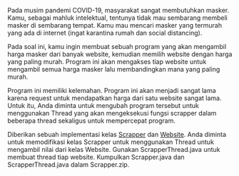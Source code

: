 Pada musim pandemi COVID-19, masyarakat sangat membutuhkan masker. Kamu, sebagai mahluk intelektual, tentunya tidak mau sembarang membeli masker di sembarang tempat. Kamu mau mencari masker yang termurah yang ada di internet (ingat karantina rumah dan social distancing).

Pada soal ini, kamu ingin membuat sebuah program yang akan mengambil harga masker dari banyak website, kemudian memilih website dengan harga yang paling murah. Program ini akan mengakses tiap website untuk mengambil semua harga masker lalu membandingkan mana yang paling murah.

Program ini memiliki kelemahan. Program ini akan menjadi sangat lama karena request untuk mendapatkan harga dari satu website sangat lama. Untuk itu, Anda diminta untuk mengubah program tersebut untuk menggunakan Thread yang akan mengeksekusi fungsi scrapper dalam beberapa thread sekaligus untuk mempercepat program.

Diberikan sebuah implementasi kelas [Scrapper](Scrapper.java) dan [Website](Website.java). Anda diminta untuk memodifikasi kelas Scrapper untuk menggunakan Thread untuk mengambil nilai dari kelas Website. Gunakan ScrapperThread.java untuk membuat thread tiap website. Kumpulkan Scrapper.java dan ScrapperThread.java dalam Scrapper.zip.
